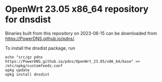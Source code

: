 OpenWrt 23.05 x86_64 repository for dnsdist
========

Binaries built from this repository on 2023-06-15 can be downloaded from <https://PowerDNS.github.io/pdns/>.

To install the dnsdist package, run

```
echo "src/gz pdns https://PowerDNS.github.io/pdns/OpenWrt_23.05/x86_64/base" >> /etc/opkg/customfeeds.conf
opkg update
opkg install dnsdist
```
